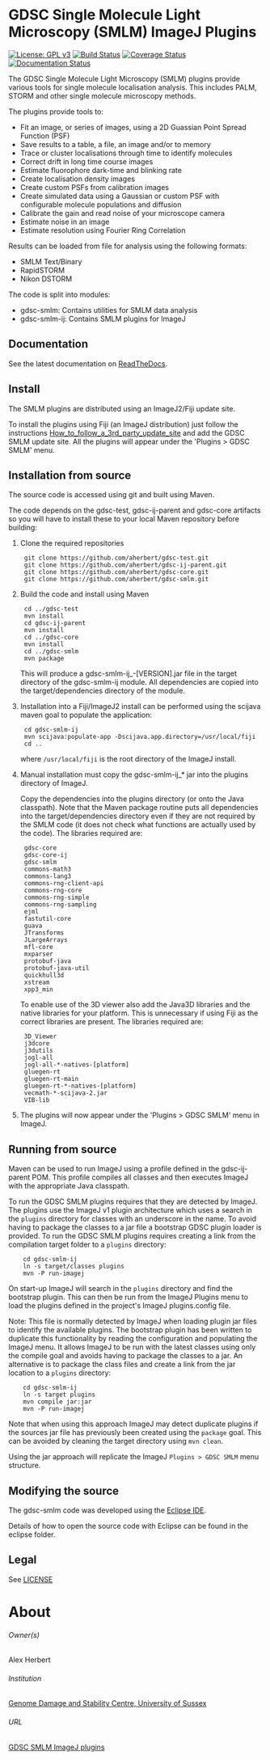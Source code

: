 GDSC Single Molecule Light Microscopy (SMLM) ImageJ Plugins
===========================================================

[![License: GPL v3](https://img.shields.io/badge/License-GPLv3-blue.svg)](https://www.gnu.org/licenses/gpl-3.0)
[![Build Status](https://travis-ci.com/aherbert/gdsc-smlm.svg?branch=master)](https://travis-ci.com/aherbert/gdsc-smlm)
[![Coverage Status](https://coveralls.io/repos/github/aherbert/gdsc-smlm/badge.svg?branch=master)](https://coveralls.io/github/aherbert/gdsc-smlm?branch=master)
[![Documentation Status](https://readthedocs.org/projects/gdsc-smlm/badge/?version=latest)](https://gdsc-smlm.readthedocs.io/en/latest/?badge=latest)

The GDSC Single Molecule Light Microscopy (SMLM) plugins provide various tools
for single molecule localisation analysis. This includes PALM, STORM and other
single molecule microscopy methods.

The plugins provide tools to:

- Fit an image, or series of images, using a 2D Guassian Point Spread Function
(PSF)
- Save results to a table, a file, an image and/or to memory
- Trace or cluster localisations through time to identify molecules
- Correct drift in long time course images
- Estimate fluorophore dark-time and blinking rate
- Create localisation density images
- Create custom PSFs from calibration images
- Create simulated data using a Gaussian or custom PSF with configurable
molecule populations and diffusion
- Calibrate the gain and read noise of your microscope camera
- Estimate noise in an image
- Estimate resolution using Fourier Ring Correlation

Results can be loaded from file for analysis using the following formats:

- SMLM Text/Binary
- RapidSTORM
- Nikon DSTORM

The code is split into modules:

- gdsc-smlm: Contains utilities for SMLM data analysis
- gdsc-smlm-ij: Contains SMLM plugins for ImageJ


Documentation
-------------

See the latest documentation on [ReadTheDocs](https://gdsc-smlm.readthedocs.io).


Install
-------

The SMLM plugins are distributed using an ImageJ2/Fiji update site.

To install the plugins using Fiji (an ImageJ distribution) just follow the
instructions [How_to_follow_a_3rd_party_update_site](http://fiji.sc/How_to_follow_a_3rd_party_update_site)
and add the GDSC SMLM update site. All the plugins will appear under the 'Plugins > GDSC SMLM' menu.


Installation from source
------------------------

The source code is accessed using git and built using Maven.

The code depends on the gdsc-test, gdsc-ij-parent and gdsc-core artifacts so
you will have to install these to your local Maven repository before building:

1. Clone the required repositories

        git clone https://github.com/aherbert/gdsc-test.git
        git clone https://github.com/aherbert/gdsc-ij-parent.git
        git clone https://github.com/aherbert/gdsc-core.git
        git clone https://github.com/aherbert/gdsc-smlm.git

1. Build the code and install using Maven

        cd ../gdsc-test
        mvn install
        cd gdsc-ij-parent
        mvn install
        cd ../gdsc-core
        mvn install
        cd ../gdsc-smlm
        mvn package

   This will produce a gdsc-smlm-ij_-[VERSION].jar file in the target directory
   of the gdsc-smlm-ij module.	All dependencies are copied into the
   target/dependencies directory of the module.

1. Installation into a Fiji/ImageJ2 install can be performed using the scijava
maven goal to populate the application:

        cd gdsc-smlm-ij
        mvn scijava:populate-app -Dscijava.app.directory=/usr/local/fiji
        cd ..

   where `/usr/local/fiji` is the root directory of the ImageJ install.

1. Manual installation must copy the gdsc-smlm-ij_* jar into the plugins
directory of ImageJ.

   Copy the dependencies into the plugins directory (or onto the Java
   classpath). Note that the Maven package routine puts all dependencies into
   the target/dependencies directory even if they are not required by the SMLM code
   (it does not check what functions are actually used by the code). The libraries
   required are:

        gdsc-core
        gdsc-core-ij
        gdsc-smlm
        commons-math3
        commons-lang3
        commons-rng-client-api
        commons-rng-core
        commons-rng-simple
        commons-rng-sampling
        ejml
        fastutil-core
        guava
        JTransforms
        JLargeArrays
        mfl-core
        mxparser
        protobuf-java
        protobuf-java-util
        quickhull3d
        xstream
        xpp3_min

   To enable use of the 3D viewer also add the Java3D libraries and the native
   libraries for your platform. This is unnecessary if using Fiji as the correct
   libraries are present. The libraries required are:

        3D_Viewer
        j3dcore
        j3dutils
        jogl-all
        jogl-all-*-natives-[platform]
        gluegen-rt
        gluegen-rt-main
        gluegen-rt-*-natives-[platform]
        vecmath-*-scijava-2.jar
        VIB-lib

1. The plugins will now appear under the 'Plugins > GDSC SMLM' menu in ImageJ.


Running from source
-------------------

Maven can be used to run ImageJ using a profile defined in the gdsc-ij-parent POM.
This profile compiles all classes and then executes ImageJ with the appropriate Java
classpath.

To run the GDSC SMLM plugins requires that they are detected by ImageJ. The plugins
use the ImageJ v1 plugin architecture which uses a search in the `plugins`
directory for classes with an underscore in the name. To avoid having to package the
classes to a jar file a bootstrap GDSC plugin loader is provided. To run
the GDSC SMLM plugins requires creating a link from the compilation target folder to
a `plugins` directory:


        cd gdsc-smlm-ij
        ln -s target/classes plugins
        mvn -P run-imagej

On start-up ImageJ will search in the `plugins` directory and find the bootstrap
plugin. This can then be run from the ImageJ Plugins menu to load the plugins
defined in the project's ImageJ plugins.config file.

Note: This file is normally detected by ImageJ when loading plugin jar files to
identify the available plugins. The bootstrap plugin has been written to duplicate
this functionality by reading the configuration and populating the ImageJ menu. It
allows ImageJ to be run with the latest classes using only the compile goal and
avoids having to package the classes to a jar. An alternative is to package the class
files and create a link from the jar location to a `plugins` directory:

        cd gdsc-smlm-ij
        ln -s target plugins
        mvn compile jar:jar
        mvn -P run-imagej

Note that when using this approach ImageJ may detect duplicate plugins if the sources
jar file has previously been created using the `package` goal. This can be avoided
by cleaning the target directory using `mvn clean`.

Using the jar approach will replicate the ImageJ `Plugins > GDSC SMLM` menu
structure.


Modifying the source
--------------------

The gdsc-smlm code was developed using the [Eclipse IDE](https://eclipse.org/).

Details of how to open the source code with Eclipse can be found in the eclipse
folder.


Legal
-----

See [LICENSE](LICENSE.txt)


# About #

###### Owner(s) ######
Alex Herbert

###### Institution ######
[Genome Damage and Stability Centre, University of Sussex](http://www.sussex.ac.uk/gdsc/)

###### URL ######
[GDSC SMLM ImageJ plugins](https://gdsc-smlm.readthedocs.io/en/latest/)
